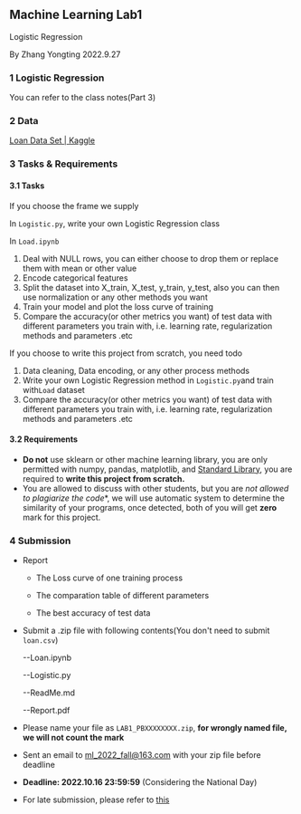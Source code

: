 ## Machine Learning Lab1

Logistic Regression

By Zhang Yongting 2022.9.27

### 1 Logistic Regression

You can refer to the class notes(Part 3)

### 2 Data

[Loan Data Set | Kaggle](https://www.kaggle.com/datasets/burak3ergun/loan-data-set)

### 3 Tasks & Requirements

#### 3.1 Tasks

If you choose the frame we supply

In `Logistic.py`, write your own Logistic Regression class

In `Load.ipynb`

1. Deal with NULL rows, you can either choose to drop them or replace them with mean or other value 
2. Encode categorical features
3. Split the dataset into X_train, X_test, y_train, y_test, also you can then use normalization or any other methods you want
4. Train your model and plot the loss curve of training
5. Compare the accuracy(or other metrics you want) of test data with different parameters you train with, i.e. learning rate, regularization methods and parameters .etc

If you choose to write this project from scratch, you need todo

1. Data cleaning, Data encoding, or any other process methods
2. Write your own Logistic Regression method in `Logistic.py`and train with`Load` dataset
3. Compare the accuracy(or other metrics you want) of test data with different parameters you train with, i.e. learning rate, regularization methods and parameters .etc

#### 3.2 Requirements

- **Do not** use sklearn or other machine learning library,  you are only permitted with numpy, pandas, matplotlib, and [Standard Library](https://docs.python.org/3/library/index.html), you are required to **write this project from scratch.**
- You are allowed to discuss with other students, but you are *not allowed to plagiarize the code**, we will use automatic system to determine the similarity of your programs, once detected, both of you will get **zero** mark for this project.

### 4 Submission

- Report

  - The Loss curve of one training process

  - The comparation table of different parameters

  - The best accuracy of test data

- Submit a .zip file with following contents(You don't need to submit `loan.csv`)

  --Loan.ipynb

  --Logistic.py

  --ReadMe.md

  --Report.pdf

- Please name your file as `LAB1_PBXXXXXXXX.zip`, **for wrongly named file, we will not count the mark**

- Sent an email to  ml_2022_fall@163.com with your zip file before deadline

- **Deadline:  2022.10.16 23:59:59** (Considering the National Day)

- For late submission, please refer to [this](https://gitee.com/Sqrti/ml_2022_f#%E4%B8%80%E5%85%B3%E4%BA%8E%E8%AF%BE%E7%A8%8B)

  

  